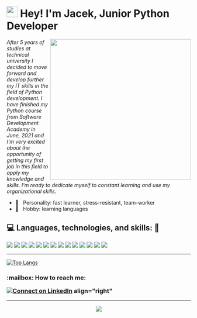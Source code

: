 <h1><img src="https://emojis.slackmojis.com/emojis/images/1531849430/4246/blob-sunglasses.gif?1531849430" width="30"/> Hey! I'm Jacek, Junior Python Developer</h1>

<img src="https://media1.giphy.com/media/13HgwGsXF0aiGY/giphy.gif" width="385px" align="right">
<!-- https://media.giphy.com/media/9B8wYztAoe1zO/source.gif -->

*After 5 years of studies at technical university I decided to move forward and develop further my IT skills in the field of Python development. I have finished my Python course from Software Development Academy in June, 2021 and I’m very excited about the opportunity of getting my first job in this field to apply my knowledge and skills. I’m ready to dedicate myself to constant learning and use my organizational skills.*

- 🌱 &nbsp;&nbsp;Personality: fast learner, stress-resistant, team-worker
- 🔎 &nbsp;&nbsp;Hobby: learning languages 

## 💻 Languages, technologies, and skills: 🚀
<p>
      <img src="https://img.shields.io/static/v1?label=&message=Python&color=3C78A9&logo=python&logoColor=FFFFFF">
      <img src="https://img.shields.io/badge/-django-%2314392B">
      <img src="https://img.shields.io/static/v1?label=&message=JavaScript&color=F1E05A&logo=javascript&logoColor=FFFFFF">
      <img src="https://img.shields.io/badge/-Git-F44D27?style=flat-square&logo=Git&logoColor=white">
      <img src="https://img.shields.io/badge/-Github-181717?style=flat-square&logo=GitHub&logoColor=white">
      <img src="https://img.shields.io/badge/-GitLab-FCA121?style=flat-square&logo=gitlab">
      <img src="https://img.shields.io/badge/-HTTP-%23328AC1">
      <img src="https://img.shields.io/badge/-HTML5-E34F26?style=flat-square&logo=HTML5&logoColor=white">
      <img src="https://img.shields.io/badge/-CSS3-1572B6?style=flat-square&logo=CSS3&logoColor=white">
      <img src="https://img.shields.io/badge/-MySQL-F29111?style=flat-square&logo=MySQL&logoColor=white">
      <img src="https://img.shields.io/badge/Linux-black?style=flat-square&logo=linux">
      <img src="https://img.shields.io/badge/-Software%20testing%20and%20TDD-%23639495">
      <img src="https://img.shields.io/badge/-Algorithms%20and%20data%20structures-%230E2F38">
      <img src="https://img.shields.io/badge/-Design%20patterns%20and%20best%20practices-%239C503F">
</p>

---

[![Top Langs](https://github-readme-stats.vercel.app/api/top-langs/?username=mendyk-ja&layout=compact&text_color=daf7dc&bg_color=151515)](https://github.com/mendyk-ja/github-readme-stats)

<h3> :mailbox: How to reach me: 

[![Connect on LinkedIn](https://img.shields.io/badge/--linkedin?label=LinkedIn&logo=LinkedIn&style=social)](https://www.linkedin.com/in/jacekmendyk/) align="right"</h3>

<hr>

<div align="center">
  
![](https://visitor-badge.glitch.me/badge?page_id=mendyk-ja.mendyk-ja)

</div>

